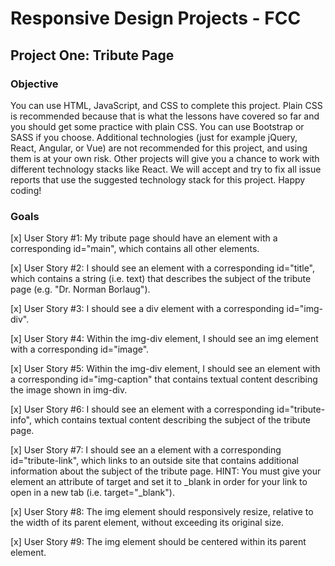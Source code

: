 # Responsive Design Projects - FCC

## Project One: Tribute Page

### Objective

You can use HTML, JavaScript, and CSS to complete this project. Plain CSS is recommended because that is what the lessons have covered so far and you should get some practice with plain CSS. You can use Bootstrap or SASS if you choose. Additional technologies (just for example jQuery, React, Angular, or Vue) are not recommended for this project, and using them is at your own risk. Other projects will give you a chance to work with different technology stacks like React. We will accept and try to fix all issue reports that use the suggested technology stack for this project. Happy coding!

### Goals

[x] User Story #1: My tribute page should have an element with a corresponding id="main", which contains all other elements.

[x] User Story #2: I should see an element with a corresponding id="title", which contains a string (i.e. text) that describes the subject of the tribute page (e.g. "Dr. Norman Borlaug").

[x] User Story #3: I should see a div element with a corresponding id="img-div".

[x] User Story #4: Within the img-div element, I should see an img element with a corresponding id="image".

[x] User Story #5: Within the img-div element, I should see an element with a corresponding id="img-caption" that contains textual content describing the image shown in img-div.

[x] User Story #6: I should see an element with a corresponding id="tribute-info", which contains textual content describing the subject of the tribute page.

[x] User Story #7: I should see an a element with a corresponding id="tribute-link", which links to an outside site that contains additional information about the subject of the tribute page. HINT: You must give your element an attribute of target and set it to _blank in order for your link to open in a new tab (i.e. target="_blank").

[x] User Story #8: The img element should responsively resize, relative to the width of its parent element, without exceeding its original size.

[x] User Story #9: The img element should be centered within its parent element.
